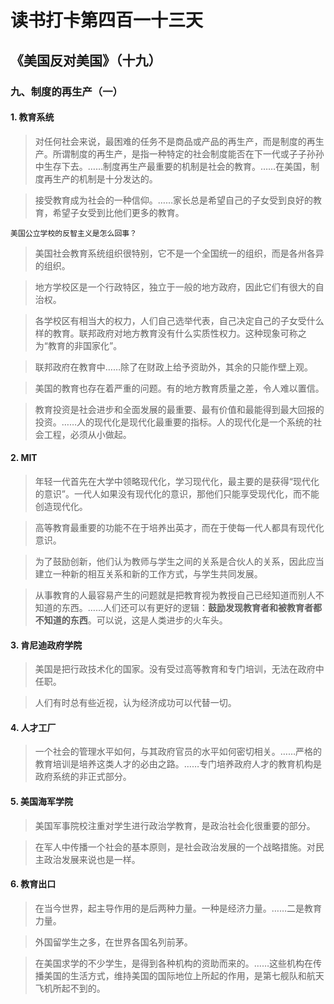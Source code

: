 读书打卡第四百一十三天
===

《美国反对美国》（十九）
---

### 九、制度的再生产（一）

#### 1. 教育系统

> 对任何社会来说，最困难的任务不是商品或产品的再生产，而是制度的再生产。所谓制度的再生产，是指一种特定的社会制度能否在下一代或子子孙孙中生存下去。……制度再生产最重要的机制是社会的教育。……在美国，制度再生产的机制是十分发达的。

> 接受教育成为社会的一种信仰。……家长总是希望自己的子女受到良好的教育，希望子女受到比他们更多的教育。
```
美国公立学校的反智主义是怎么回事？
```
> 美国社会教育系统组织很特别，它不是一个全国统一的组织，而是各州各异的组织。

> 地方学校区是一个行政特区，独立于一般的地方政府，因此它们有很大的自治权。

> 各学校区有相当大的权力，人们自己选举代表，自己决定自己的子女受什么样的教育。联邦政府对地方教育没有什么实质性权力。这种现象可称之为“教育的非国家化”。

> 联邦政府在教育中……除了在财政上给予资助外，其余的只能作壁上观。

> 美国的教育也存在着严重的问题。有的地方教育质量之差，令人难以置信。

> 教育投资是社会进步和全面发展的最重要、最有价值和最能得到最大回报的投资。……人的现代化是现代化最重要的指标。人的现代化是一个系统的社会工程，必须从小做起。

#### 2. MIT

> 年轻一代首先在大学中领略现代化，学习现代化，最主要的是获得“现代化的意识”。一代人如果没有现代化的意识，那他们只能享受现代化，而不能创造现代化。

> 高等教育最重要的功能不在于培养出英才，而在于使每一代人都具有现代化意识。

> 为了鼓励创新，他们认为教师与学生之间的关系是合伙人的关系，因此应当建立一种新的相互关系和新的工作方式，与学生共同发展。

> 从事教育的人最容易产生的问题就是把教育视为教授自己已经知道而别人不知道的东西。……人们还可以有更好的逻辑：**鼓励发现教育者和被教育者都不知道的东西**。可以说，这是人类进步的火车头。

#### 3. 肯尼迪政府学院

> 美国是把行政技术化的国家。没有受过高等教育和专门培训，无法在政府中任职。

> 人们有时总有些近视，认为经济成功可以代替一切。

#### 4. 人才工厂

> 一个社会的管理水平如何，与其政府官员的水平如何密切相关。……严格的教育培训是培养这类人才的必由之路。……专门培养政府人才的教育机构是政府系统的非正式部分。

#### 5. 美国海军学院

> 美国军事院校注重对学生进行政治学教育，是政治社会化很重要的部分。

> 在军人中传播一个社会的基本原则，是社会政治发展的一个战略措施。对民主政治发展来说也是一样。

#### 6. 教育出口

> 在当今世界，起主导作用的是后两种力量。一种是经济力量。……二是教育力量。

> 外国留学生之多，在世界各国名列前茅。

> 在美国求学的不少学生，是得到各种机构的资助而来的。……这些机构在传播美国的生活方式，维持美国的国际地位上所起的作用，是第七舰队和航天飞机所起不到的。